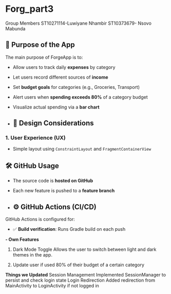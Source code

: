 # Forg_part3
Group Members
ST10271114-Luwiyane Nhambir
ST10373679- Nsovo Mabunda


## 📌 Purpose of the App

The main purpose of ForgeApp is to:

- Allow users to track daily **expenses** by category
- Let users record different sources of **income**
- Set **budget goals** for categories (e.g., Groceries, Transport)
- Alert users when **spending exceeds 80%** of a category budget
- Visualize actual spending via a **bar chart**

- ## 🎨 Design Considerations

### 1. **User Experience (UX)**
- Simple layout using `ConstraintLayout` and `FragmentContainerView`

## 🛠 GitHub Usage

- The source code is **hosted on GitHub**
- Each new feature is pushed to a **feature branch**

- ## ⚙️ GitHub Actions (CI/CD)

GitHub Actions is configured for:

- ✅ **Build verification**: Runs Gradle build on each push

**- Own Features**
1. Dark Mode Toggle
Allows the user to switch between light and dark themes in the app.

2. Update user if used 80% of their budget of a certain category

**Things we Updated**
Session Management	Implemented SessionManager to persist and check login state
Login Redirection	Added redirection from MainActivity to LoginActivity if not logged in



